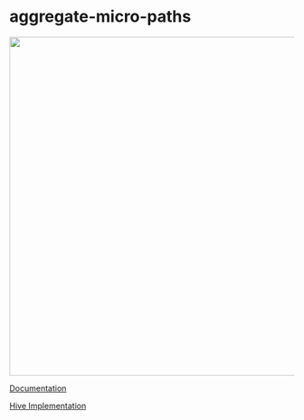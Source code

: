 aggregate-micro-paths
=====================

<img src="https://raw.github.com/Sotera/aggregate-micro-paths/master/docs/images/europe-1.png" align="center" width="600" />

[Documentation](http://nbviewer.ipython.org/github/Sotera/aggregate-micro-paths/blob/master/docs/AMP-README.ipynb)

[Hive Implementation](http://nbviewer.ipython.org/github/Sotera/aggregate-micro-paths/blob/master/docs/HIVE-README.ipynb)
